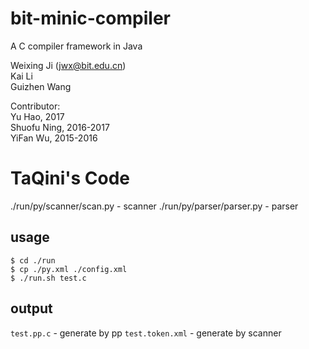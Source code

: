 # bit-minic-compiler
A C compiler framework in Java

Weixing Ji (jwx@bit.edu.cn) <br> 
Kai Li<br> 
Guizhen Wang<br> 

Contributor:<br> 
Yu Hao, 2017<br>
Shuofu Ning, 2016-2017<br>
YiFan Wu, 2015-2016

# TaQini's Code
./run/py/scanner/scan.py - scanner
./run/py/parser/parser.py - parser

## usage 
```
$ cd ./run
$ cp ./py.xml ./config.xml 
$ ./run.sh test.c
```

## output
`test.pp.c` - generate by pp
`test.token.xml` - generate by scanner


